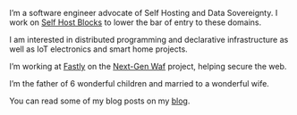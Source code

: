 I’m a software engineer advocate of Self Hosting and Data Sovereignty. I work on [Self Host Blocks](https://github.com/ibizaman/selfhostblocks) to lower the bar of entry to these domains.

I am interested in distributed programming and declarative infrastructure as well as IoT electronics and smart home projects.

I’m working at [Fastly](https://www.fastly.com/) on the [Next-Gen Waf](https://www.fastly.com/products/web-application-api-protection) project, helping secure the web.

I’m the father of 6 wonderful children and married to a wonderful wife.

You can read some of my blog posts on my [blog](https://blog.tiserbox.com).
